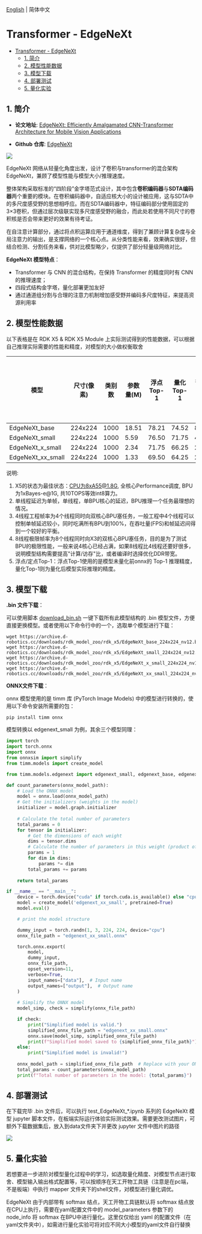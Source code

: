 [English](./README.md) | 简体中文

# Transformer - EdgeNeXt

- [Transformer - EdgeNeXt](#transformer---edgenext)
  - [1. 简介](#1-简介)
  - [2. 模型性能数据](#2-模型性能数据)
  - [3. 模型下载](#3-模型下载)
  - [4. 部署测试](#4-部署测试)
  - [5. 量化实验](#5-量化实验)

## 1. 简介

- **论文地址**: [EdgeNeXt: Efficiently Amalgamated CNN-Transformer Architecture for Mobile Vision Applications](https://arxiv.org/abs/2206.10589)

- **Github 仓库**: [EdgeNeXt](https://github.com/mmaaz60/EdgeNeXt)

![](./data/EdgeNeXt_architecture.png)

EdgeNeXt 网络从轻量化角度出发，设计了卷积与transformer的混合架构EdgeNeXt，兼顾了模型性能与模型大小/推理速度。

整体架构采取标准的“四阶段”金字塔范式设计，其中包含**卷积编码器**与**SDTA编码器**两个重要的模块。在卷积编码器中，自适应核大小的设计被应用，这与SDTA中的多尺度感受野的思想相呼应。而在SDTA编码器中，特征编码部分使用固定的3×3卷积，但通过层次级联实现多尺度感受野的融合，而此处若使用不同尺寸的卷积核是否会带来更好的效果有待考证。

在自注意计算部分，通过将点积运算应用于通道维度，得到了兼顾计算复杂度与全局注意力的输出，是支撑网络的一个核心点。从分类性能来看，效果确实很好，但结合检测、分割任务来看，供对比模型略少，仅提供了部分轻量级网络对比。

**EdgeNeXt 模型特点**：

- Transformer 与 CNN 的混合结构，在保持 Transformer 的精度同时有 CNN 的推理速度；
- 四段式结构金字塔，量化部署更加友好
- 通过通道组分割与合理的注意力机制增加感受野并编码多尺度特征，来提高资源利用率

## 2. 模型性能数据

以下表格是在 RDK X5 & RDK X5 Module 上实际测试得到的性能数据，可以根据自己推理实际需要的性能和精度，对模型的大小做权衡取舍

| 模型 | 尺寸(像素)  | 类别数  | 参数量(M) | 浮点Top-1  | 量化Top-1  | 延迟/吞吐量(单线程) | 延迟/吞吐量(多线程) | 帧率 |
| ----------------- | ------- | ---- | ------ | ----- | ----- | ----------- | ----------- | ------ |
| EdgeNeXt_base     | 224x224 | 1000 | 18.51  | 78.21 | 74.52 | 8.80        | 32.31       | 113.35 |
| EdgeNeXt_small    | 224x224 | 1000 | 5.59   | 76.50 | 71.75 | 4.41        | 14.93       | 226.15 |
| EdgeNeXt_x_small  | 224x224 | 1000 | 2.34   | 71.75 | 66.25 | 2.88        | 9.63        | 345.73 |
| EdgeNeXt_xx_small | 224x224 | 1000 | 1.33   | 69.50 | 64.25 | 2.47        | 7.24        | 403.49 |


说明: 
1. X5的状态为最佳状态：CPU为8xA55@1.8G, 全核心Performance调度, BPU为1xBayes-e@1G, 共10TOPS等效int8算力。
2. 单线程延迟为单帧，单线程，单BPU核心的延迟，BPU推理一个任务最理想的情况。
3. 4线程工程帧率为4个线程同时向双核心BPU塞任务，一般工程中4个线程可以控制单帧延迟较小，同时吃满所有BPU到100%，在吞吐量(FPS)和帧延迟间得到一个较好的平衡。
4. 8线程极限帧率为8个线程同时向X3的双核心BPU塞任务，目的是为了测试BPU的极限性能，一般来说4核心已经占满，如果8线程比4线程还要好很多，说明模型结构需要提高"计算/访存"比，或者编译时选择优化DDR带宽。
5. 浮点/定点Top-1：浮点Top-1使用的是模型未量化前onnx的 Top-1 推理精度，量化Top-1则为量化后模型实际推理的精度。

## 3. 模型下载

**.bin 文件下载**：

可以使用脚本 [download_bin.sh](./model/download_bin.sh) 一键下载所有此模型结构的 .bin 模型文件，方便直接更换模型。或者使用以下命令行中的一个，选取单个模型进行下载：

```shell
wget https://archive.d-robotics.cc/downloads/rdk_model_zoo/rdk_x5/EdgeNeXt_base_224x224_nv12.bin
wget https://archive.d-robotics.cc/downloads/rdk_model_zoo/rdk_x5/EdgeNeXt_small_224x224_nv12.bin
wget https://archive.d-robotics.cc/downloads/rdk_model_zoo/rdk_x5/EdgeNeXt_x_small_224x224_nv12.bin
wget https://archive.d-robotics.cc/downloads/rdk_model_zoo/rdk_x5/EdgeNeXt_xx_small_224x224_nv12.bin
```

**ONNX文件下载**：

onnx 模型使用的是 timm 库 (PyTorch Image Models) 中的模型进行转换的，使用以下命令安装所需要的包：

```shell
pip install timm onnx
```

模型转换以 edgenext_small 为例，其余三个模型同理：

```Python
import torch
import torch.onnx
import onnx
from onnxsim import simplify
from timm.models import create_model

from timm.models.edgenext import edgenext_small, edgenext_base, edgenext_x_small, edgenext_xx_small

def count_parameters(onnx_model_path):
    # Load the ONNX model
    model = onnx.load(onnx_model_path)
    # Get the initializers (weights in the model)
    initializer = model.graph.initializer
    
    # Calculate the total number of parameters
    total_params = 0
    for tensor in initializer:
        # Get the dimensions of each weight
        dims = tensor.dims
        # Calculate the number of parameters in this weight (product of all dimensions)
        params = 1
        for dim in dims:
            params *= dim
        total_params += params
    
    return total_params

if __name__ == "__main__":
    device = torch.device("cuda" if torch.cuda.is_available() else "cpu")
    model = create_model('edgenext_xx_small', pretrained=True)
    model.eval()

    # print the model structure

    dummy_input = torch.randn(1, 3, 224, 224, device="cpu")
    onnx_file_path = "edgenext_xx_small.onnx"

    torch.onnx.export(
        model,
        dummy_input,
        onnx_file_path,
        opset_version=11,
        verbose=True,
        input_names=["data"],  # Input name
        output_names=["output"],  # Output name
    )
    
    # Simplify the ONNX model
    model_simp, check = simplify(onnx_file_path)

    if check:
        print("Simplified model is valid.")
        simplified_onnx_file_path = "edgenext_xx_small.onnx"
        onnx.save(model_simp, simplified_onnx_file_path)
        print(f"Simplified model saved to {simplified_onnx_file_path}")
    else:
        print("Simplified model is invalid!")
        
    onnx_model_path = simplified_onnx_file_path  # Replace with your ONNX model path
    total_params = count_parameters(onnx_model_path)
    print(f"Total number of parameters in the model: {total_params}")
```

## 4. 部署测试

在下载完毕 .bin 文件后，可以执行 test_EdgeNeXt_*.ipynb 系列的 EdgeNeXt 模型 jupyter 脚本文件，在板端实际运行体验实际测试效果。需要更改测试图片，可额外下载数据集后，放入到data文件夹下并更改 jupyter 文件中图片的路径

![](./data/inference.png)

## 5. 量化实验

若想要进一步进阶对模型量化过程中的学习，如选取量化精度、对模型节点进行取舍、模型输入输出格式配置等，可以按顺序在天工开物工具链（注意是在pc端，不是板端）中执行 mapper 文件夹下的shell文件，对模型进行量化调优。

EdgeNeXt 由于内部带有 softmax 结点，天工开物工具链默认将 softmax 结点放在CPU上执行，需要在yaml配置文件中的 model_parameters 参数下的 node_info 将 softmax 在BPU中进行量化。这里仅仅给出 yaml 的配置文件（在yaml文件夹中），如需进行量化实验可将对应不同大小模型的yaml文件自行替换